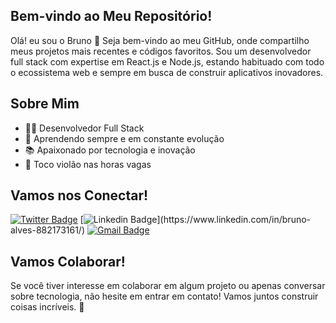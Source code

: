 ## Bem-vindo ao Meu Repositório!

Olá! eu sou o Bruno 👋 Seja bem-vindo ao meu GitHub, onde compartilho meus projetos mais recentes e códigos favoritos. Sou um desenvolvedor full stack com expertise em React.js e Node.js, estando habituado com todo o ecossistema web e sempre em busca de construir aplicativos inovadores.

## Sobre Mim
- 👨‍💻 Desenvolvedor Full Stack
- 🌱 Aprendendo sempre e em constante evolução
- 📚 Apaixonado por tecnologia e inovação
- 🎸 Toco violão nas horas vagas

## Vamos nos Conectar!
 [![Twitter Badge](https://img.shields.io/badge/Twitter-1DA1F2?style=for-the-badge&logo=twitter&logoColor=white&link=https://twitter.com/NitoB_a)](https://twitter.com/NitoB_a)
 [![Linkedin Badge](https://img.shields.io/badge/LinkedIn-0077B5?style=for-the-badge&logo=linkedin&logoColor=white&link=[https://www.linkedin.com/in/bruno-alves-882173161/]([https://www.linkedin.com/in/bruno-alves-882173161/](https://www.linkedin.com/in/bruno-alves-882173161/)))](https://www.linkedin.com/in/bruno-alves-882173161/)
 [![Gmail Badge](https://img.shields.io/badge/Gmail-D14836?style=for-the-badge&logo=gmail&logoColor=white&link=mailto:nito.ba.dev@gmail.com)](nito.ba.dev@gmail.com)

## Vamos Colaborar!
Se você tiver interesse em colaborar em algum projeto ou apenas conversar sobre tecnologia, não hesite em entrar em contato! Vamos juntos construir coisas incríveis. 🚀
